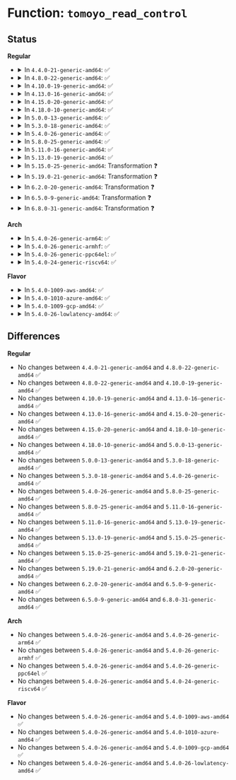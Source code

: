 # Function: <code>tomoyo_read_control</code>

## Status
<b>Regular</b>
<ul>
<li>
<details>
<summary>In <code>4.4.0-21-generic-amd64</code>: ✅</summary>

```c
ssize_t tomoyo_read_control(struct tomoyo_io_buffer * head, char * buffer, const int buffer_len)
```

```json
{
  "name": "tomoyo_read_control",
  "collision_type": "Unique Global",
  "inline_type": "No",
  "funcs": [
    {
      "addr": 18446744071582429616,
      "name": "tomoyo_read_control",
      "external": true,
      "loc": "security/tomoyo/common.c:2511",
      "file": "security/tomoyo/common.c",
      "inline": "seen, unknown",
      "caller_inline": [],
      "caller_func": [
        "security/tomoyo/securityfs_if.c:tomoyo_read"
      ]
    }
  ],
  "symbols": [
    {
      "addr": 18446744071582429616,
      "name": "tomoyo_read_control",
      "section": ".text",
      "bind": "STB_GLOBAL",
      "size": 383
    }
  ]
}
```
</details>
</li>
<li>
<details>
<summary>In <code>4.8.0-22-generic-amd64</code>: ✅</summary>

```c
ssize_t tomoyo_read_control(struct tomoyo_io_buffer * head, char * buffer, const int buffer_len)
```

```json
{
  "name": "tomoyo_read_control",
  "collision_type": "Unique Global",
  "inline_type": "No",
  "funcs": [
    {
      "addr": 18446744071582651344,
      "name": "tomoyo_read_control",
      "external": true,
      "loc": "security/tomoyo/common.c:2511",
      "file": "security/tomoyo/common.c",
      "inline": "seen, unknown",
      "caller_inline": [],
      "caller_func": [
        "security/tomoyo/securityfs_if.c:tomoyo_read"
      ]
    }
  ],
  "symbols": [
    {
      "addr": 18446744071582651344,
      "name": "tomoyo_read_control",
      "section": ".text",
      "bind": "STB_GLOBAL",
      "size": 383
    }
  ]
}
```
</details>
</li>
<li>
<details>
<summary>In <code>4.10.0-19-generic-amd64</code>: ✅</summary>

```c
ssize_t tomoyo_read_control(struct tomoyo_io_buffer * head, char * buffer, const int buffer_len)
```

```json
{
  "name": "tomoyo_read_control",
  "collision_type": "Unique Global",
  "inline_type": "No",
  "funcs": [
    {
      "addr": 18446744071582744400,
      "name": "tomoyo_read_control",
      "external": true,
      "loc": "security/tomoyo/common.c:2511",
      "file": "security/tomoyo/common.c",
      "inline": "seen, unknown",
      "caller_inline": [],
      "caller_func": [
        "security/tomoyo/securityfs_if.c:tomoyo_read"
      ]
    }
  ],
  "symbols": [
    {
      "addr": 18446744071582744400,
      "name": "tomoyo_read_control",
      "section": ".text",
      "bind": "STB_GLOBAL",
      "size": 383
    }
  ]
}
```
</details>
</li>
<li>
<details>
<summary>In <code>4.13.0-16-generic-amd64</code>: ✅</summary>

```c
ssize_t tomoyo_read_control(struct tomoyo_io_buffer * head, char * buffer, const int buffer_len)
```

```json
{
  "name": "tomoyo_read_control",
  "collision_type": "Unique Global",
  "inline_type": "No",
  "funcs": [
    {
      "addr": 18446744071582836736,
      "name": "tomoyo_read_control",
      "external": true,
      "loc": "security/tomoyo/common.c:2511",
      "file": "security/tomoyo/common.c",
      "inline": "seen, unknown",
      "caller_inline": [],
      "caller_func": [
        "security/tomoyo/securityfs_if.c:tomoyo_read"
      ]
    }
  ],
  "symbols": [
    {
      "addr": 18446744071582836736,
      "name": "tomoyo_read_control",
      "section": ".text",
      "bind": "STB_GLOBAL",
      "size": 382
    }
  ]
}
```
</details>
</li>
<li>
<details>
<summary>In <code>4.15.0-20-generic-amd64</code>: ✅</summary>

```c
ssize_t tomoyo_read_control(struct tomoyo_io_buffer * head, char * buffer, const int buffer_len)
```

```json
{
  "name": "tomoyo_read_control",
  "collision_type": "Unique Global",
  "inline_type": "No",
  "funcs": [
    {
      "addr": 18446744071582993568,
      "name": "tomoyo_read_control",
      "external": true,
      "loc": "security/tomoyo/common.c:2512",
      "file": "security/tomoyo/common.c",
      "inline": "seen, unknown",
      "caller_inline": [],
      "caller_func": [
        "security/tomoyo/securityfs_if.c:tomoyo_read"
      ]
    }
  ],
  "symbols": [
    {
      "addr": 18446744071582993568,
      "name": "tomoyo_read_control",
      "section": ".text",
      "bind": "STB_GLOBAL",
      "size": 392
    }
  ]
}
```
</details>
</li>
<li>
<details>
<summary>In <code>4.18.0-10-generic-amd64</code>: ✅</summary>

```c
ssize_t tomoyo_read_control(struct tomoyo_io_buffer * head, char * buffer, const int buffer_len)
```

```json
{
  "name": "tomoyo_read_control",
  "collision_type": "Unique Global",
  "inline_type": "No",
  "funcs": [
    {
      "addr": 18446744071583194128,
      "name": "tomoyo_read_control",
      "external": true,
      "loc": "security/tomoyo/common.c:2512",
      "file": "security/tomoyo/common.c",
      "inline": "seen, unknown",
      "caller_inline": [],
      "caller_func": [
        "security/tomoyo/securityfs_if.c:tomoyo_read"
      ]
    }
  ],
  "symbols": [
    {
      "addr": 18446744071583194128,
      "name": "tomoyo_read_control",
      "section": ".text",
      "bind": "STB_GLOBAL",
      "size": 385
    }
  ]
}
```
</details>
</li>
<li>
<details>
<summary>In <code>5.0.0-13-generic-amd64</code>: ✅</summary>

```c
ssize_t tomoyo_read_control(struct tomoyo_io_buffer * head, char * buffer, const int buffer_len)
```

```json
{
  "name": "tomoyo_read_control",
  "collision_type": "Unique Global",
  "inline_type": "No",
  "funcs": [
    {
      "addr": 18446744071583310592,
      "name": "tomoyo_read_control",
      "external": true,
      "loc": "security/tomoyo/common.c:2513",
      "file": "security/tomoyo/common.c",
      "inline": "seen, unknown",
      "caller_inline": [],
      "caller_func": [
        "security/tomoyo/securityfs_if.c:tomoyo_read"
      ]
    }
  ],
  "symbols": [
    {
      "addr": 18446744071583310592,
      "name": "tomoyo_read_control",
      "section": ".text",
      "bind": "STB_GLOBAL",
      "size": 385
    }
  ]
}
```
</details>
</li>
<li>
<details>
<summary>In <code>5.3.0-18-generic-amd64</code>: ✅</summary>

```c
ssize_t tomoyo_read_control(struct tomoyo_io_buffer * head, char * buffer, const int buffer_len)
```

```json
{
  "name": "tomoyo_read_control",
  "collision_type": "Unique Global",
  "inline_type": "No",
  "funcs": [
    {
      "addr": 18446744071583497904,
      "name": "tomoyo_read_control",
      "external": true,
      "loc": "security/tomoyo/common.c:2583",
      "file": "security/tomoyo/common.c",
      "inline": "seen, unknown",
      "caller_inline": [],
      "caller_func": [
        "security/tomoyo/securityfs_if.c:tomoyo_read"
      ]
    }
  ],
  "symbols": [
    {
      "addr": 18446744071583497904,
      "name": "tomoyo_read_control",
      "section": ".text",
      "bind": "STB_GLOBAL",
      "size": 404
    }
  ]
}
```
</details>
</li>
<li>
<details>
<summary>In <code>5.4.0-26-generic-amd64</code>: ✅</summary>

```c
ssize_t tomoyo_read_control(struct tomoyo_io_buffer * head, char * buffer, const int buffer_len)
```

```json
{
  "name": "tomoyo_read_control",
  "collision_type": "Unique Global",
  "inline_type": "No",
  "funcs": [
    {
      "addr": 18446744071583603840,
      "name": "tomoyo_read_control",
      "external": true,
      "loc": "security/tomoyo/common.c:2582",
      "file": "security/tomoyo/common.c",
      "inline": "seen, unknown",
      "caller_inline": [],
      "caller_func": [
        "security/tomoyo/securityfs_if.c:tomoyo_read"
      ]
    }
  ],
  "symbols": [
    {
      "addr": 18446744071583603840,
      "name": "tomoyo_read_control",
      "section": ".text",
      "bind": "STB_GLOBAL",
      "size": 404
    }
  ]
}
```
</details>
</li>
<li>
<details>
<summary>In <code>5.8.0-25-generic-amd64</code>: ✅</summary>

```c
ssize_t tomoyo_read_control(struct tomoyo_io_buffer * head, char * buffer, const int buffer_len)
```

```json
{
  "name": "tomoyo_read_control",
  "collision_type": "Unique Global",
  "inline_type": "No",
  "funcs": [
    {
      "addr": 18446744071583961472,
      "name": "tomoyo_read_control",
      "external": true,
      "loc": "security/tomoyo/common.c:2582",
      "file": "security/tomoyo/common.c",
      "inline": "seen, unknown",
      "caller_inline": [],
      "caller_func": [
        "security/tomoyo/securityfs_if.c:tomoyo_read"
      ]
    }
  ],
  "symbols": [
    {
      "addr": 18446744071583961472,
      "name": "tomoyo_read_control",
      "section": ".text",
      "bind": "STB_GLOBAL",
      "size": 410
    }
  ]
}
```
</details>
</li>
<li>
<details>
<summary>In <code>5.11.0-16-generic-amd64</code>: ✅</summary>

```c
ssize_t tomoyo_read_control(struct tomoyo_io_buffer * head, char * buffer, const int buffer_len)
```

```json
{
  "name": "tomoyo_read_control",
  "collision_type": "Unique Global",
  "inline_type": "No",
  "funcs": [
    {
      "addr": 18446744071584081328,
      "name": "tomoyo_read_control",
      "external": true,
      "loc": "security/tomoyo/common.c:2582",
      "file": "security/tomoyo/common.c",
      "inline": "seen, unknown",
      "caller_inline": [],
      "caller_func": [
        "security/tomoyo/securityfs_if.c:tomoyo_read"
      ]
    }
  ],
  "symbols": [
    {
      "addr": 18446744071584081328,
      "name": "tomoyo_read_control",
      "section": ".text",
      "bind": "STB_GLOBAL",
      "size": 410
    }
  ]
}
```
</details>
</li>
<li>
<details>
<summary>In <code>5.13.0-19-generic-amd64</code>: ✅</summary>

```c
ssize_t tomoyo_read_control(struct tomoyo_io_buffer * head, char * buffer, const int buffer_len)
```

```json
{
  "name": "tomoyo_read_control",
  "collision_type": "Unique Global",
  "inline_type": "No",
  "funcs": [
    {
      "addr": 18446744071584108912,
      "name": "tomoyo_read_control",
      "external": true,
      "loc": "security/tomoyo/common.c:2582",
      "file": "security/tomoyo/common.c",
      "inline": "seen, unknown",
      "caller_inline": [],
      "caller_func": [
        "security/tomoyo/securityfs_if.c:tomoyo_read"
      ]
    }
  ],
  "symbols": [
    {
      "addr": 18446744071584108912,
      "name": "tomoyo_read_control",
      "section": ".text",
      "bind": "STB_GLOBAL",
      "size": 410
    }
  ]
}
```
</details>
</li>
<li>
<details>
<summary>In <code>5.15.0-25-generic-amd64</code>: Transformation ❓</summary>

```c
ssize_t tomoyo_read_control(struct tomoyo_io_buffer * head, char * buffer, const int buffer_len)
```

```json
{
  "name": "tomoyo_read_control",
  "collision_type": "Unique Global",
  "inline_type": "No",
  "funcs": [
    {
      "addr": 0,
      "name": "tomoyo_read_control",
      "external": true,
      "loc": "security/tomoyo/common.c:2582",
      "file": "security/tomoyo/common.c",
      "inline": "seen, unknown",
      "caller_inline": [],
      "caller_func": [
        "security/tomoyo/securityfs_if.c:tomoyo_read"
      ]
    }
  ],
  "symbols": [
    {
      "addr": 18446744071592303200,
      "name": "tomoyo_read_control.cold",
      "section": ".text",
      "bind": "STB_LOCAL",
      "size": 62
    },
    {
      "addr": 18446744071584489584,
      "name": "tomoyo_read_control",
      "section": ".text",
      "bind": "STB_GLOBAL",
      "size": 432
    }
  ]
}
```
</details>
</li>
<li>
<details>
<summary>In <code>5.19.0-21-generic-amd64</code>: Transformation ❓</summary>

```c
ssize_t tomoyo_read_control(struct tomoyo_io_buffer * head, char * buffer, const int buffer_len)
```

```json
{
  "name": "tomoyo_read_control",
  "collision_type": "Unique Global",
  "inline_type": "No",
  "funcs": [
    {
      "addr": 0,
      "name": "tomoyo_read_control",
      "external": true,
      "loc": "security/tomoyo/common.c:2573",
      "file": "security/tomoyo/common.c",
      "inline": "seen, unknown",
      "caller_inline": [],
      "caller_func": [
        "security/tomoyo/securityfs_if.c:tomoyo_read"
      ]
    }
  ],
  "symbols": [
    {
      "addr": 18446744071594084459,
      "name": "tomoyo_read_control.cold",
      "section": ".text",
      "bind": "STB_LOCAL",
      "size": 62
    },
    {
      "addr": 18446744071585124624,
      "name": "tomoyo_read_control",
      "section": ".text",
      "bind": "STB_GLOBAL",
      "size": 453
    }
  ]
}
```
</details>
</li>
<li>
<details>
<summary>In <code>6.2.0-20-generic-amd64</code>: Transformation ❓</summary>

```c
ssize_t tomoyo_read_control(struct tomoyo_io_buffer * head, char * buffer, const int buffer_len)
```

```json
{
  "name": "tomoyo_read_control",
  "collision_type": "Unique Global",
  "inline_type": "No",
  "funcs": [
    {
      "addr": 0,
      "name": "tomoyo_read_control",
      "external": true,
      "loc": "security/tomoyo/common.c:2573",
      "file": "security/tomoyo/common.c",
      "inline": "seen, unknown",
      "caller_inline": [],
      "caller_func": [
        "security/tomoyo/securityfs_if.c:tomoyo_read"
      ]
    }
  ],
  "symbols": [
    {
      "addr": 18446744071596098554,
      "name": "tomoyo_read_control.cold",
      "section": ".text",
      "bind": "STB_LOCAL",
      "size": 62
    },
    {
      "addr": 18446744071585849040,
      "name": "tomoyo_read_control",
      "section": ".text",
      "bind": "STB_GLOBAL",
      "size": 453
    }
  ]
}
```
</details>
</li>
<li>
<details>
<summary>In <code>6.5.0-9-generic-amd64</code>: Transformation ❓</summary>

```c
ssize_t tomoyo_read_control(struct tomoyo_io_buffer * head, char * buffer, const int buffer_len)
```

```json
{
  "name": "tomoyo_read_control",
  "collision_type": "Unique Global",
  "inline_type": "No",
  "funcs": [
    {
      "addr": 0,
      "name": "tomoyo_read_control",
      "external": true,
      "loc": "security/tomoyo/common.c:2573",
      "file": "security/tomoyo/common.c",
      "inline": "seen, unknown",
      "caller_inline": [],
      "caller_func": [
        "security/tomoyo/securityfs_if.c:tomoyo_read"
      ]
    }
  ],
  "symbols": [
    {
      "addr": 18446744071596621699,
      "name": "tomoyo_read_control.cold",
      "section": ".text",
      "bind": "STB_LOCAL",
      "size": 62
    },
    {
      "addr": 18446744071586081008,
      "name": "tomoyo_read_control",
      "section": ".text",
      "bind": "STB_GLOBAL",
      "size": 453
    }
  ]
}
```
</details>
</li>
<li>
<details>
<summary>In <code>6.8.0-31-generic-amd64</code>: Transformation ❓</summary>

```c
ssize_t tomoyo_read_control(struct tomoyo_io_buffer * head, char * buffer, const int buffer_len)
```

```json
{
  "name": "tomoyo_read_control",
  "collision_type": "Unique Global",
  "inline_type": "No",
  "funcs": [
    {
      "addr": 0,
      "name": "tomoyo_read_control",
      "external": true,
      "loc": "security/tomoyo/common.c:2574",
      "file": "security/tomoyo/common.c",
      "inline": "seen, unknown",
      "caller_inline": [],
      "caller_func": [
        "security/tomoyo/securityfs_if.c:tomoyo_read"
      ]
    }
  ],
  "symbols": [
    {
      "addr": 18446744071597528008,
      "name": "tomoyo_read_control.cold",
      "section": ".text",
      "bind": "STB_LOCAL",
      "size": 62
    },
    {
      "addr": 18446744071586330112,
      "name": "tomoyo_read_control",
      "section": ".text",
      "bind": "STB_GLOBAL",
      "size": 453
    }
  ]
}
```
</details>
</li>
</ul>
<b>Arch</b>
<ul>
<li>
<details>
<summary>In <code>5.4.0-26-generic-arm64</code>: ✅</summary>

```c
ssize_t tomoyo_read_control(struct tomoyo_io_buffer * head, char * buffer, const int buffer_len)
```

```json
{
  "name": "tomoyo_read_control",
  "collision_type": "Unique Global",
  "inline_type": "No",
  "funcs": [
    {
      "addr": 18446603336495386496,
      "name": "tomoyo_read_control",
      "external": true,
      "loc": "security/tomoyo/common.c:2582",
      "file": "security/tomoyo/common.c",
      "inline": "seen, unknown",
      "caller_inline": [],
      "caller_func": [
        "security/tomoyo/securityfs_if.c:tomoyo_read"
      ]
    }
  ],
  "symbols": [
    {
      "addr": 18446603336495386496,
      "name": "tomoyo_read_control",
      "section": ".text",
      "bind": "STB_GLOBAL",
      "size": 392
    }
  ]
}
```
</details>
</li>
<li>
<details>
<summary>In <code>5.4.0-26-generic-armhf</code>: ✅</summary>

```c
ssize_t tomoyo_read_control(struct tomoyo_io_buffer * head, char * buffer, const int buffer_len)
```

```json
{
  "name": "tomoyo_read_control",
  "collision_type": "Unique Global",
  "inline_type": "No",
  "funcs": [
    {
      "addr": 3228759520,
      "name": "tomoyo_read_control",
      "external": true,
      "loc": "security/tomoyo/common.c:2582",
      "file": "security/tomoyo/common.c",
      "inline": "seen, unknown",
      "caller_inline": [],
      "caller_func": [
        "security/tomoyo/securityfs_if.c:tomoyo_read"
      ]
    }
  ],
  "symbols": [
    {
      "addr": 3228759520,
      "name": "tomoyo_read_control",
      "section": ".text",
      "bind": "STB_GLOBAL",
      "size": 408
    }
  ]
}
```
</details>
</li>
<li>
<details>
<summary>In <code>5.4.0-26-generic-ppc64el</code>: ✅</summary>

```c
ssize_t tomoyo_read_control(struct tomoyo_io_buffer * head, char * buffer, const int buffer_len)
```

```json
{
  "name": "tomoyo_read_control",
  "collision_type": "Unique Global",
  "inline_type": "No",
  "funcs": [
    {
      "addr": 13835058055289406848,
      "name": "tomoyo_read_control",
      "external": true,
      "loc": "security/tomoyo/common.c:2582",
      "file": "security/tomoyo/common.c",
      "inline": "seen, unknown",
      "caller_inline": [],
      "caller_func": [
        "security/tomoyo/securityfs_if.c:tomoyo_read"
      ]
    }
  ],
  "symbols": [
    {
      "addr": 13835058055289406848,
      "name": "tomoyo_read_control",
      "section": ".text",
      "bind": "STB_GLOBAL",
      "size": 520
    }
  ]
}
```
</details>
</li>
<li>
<details>
<summary>In <code>5.4.0-24-generic-riscv64</code>: ✅</summary>

```c
ssize_t tomoyo_read_control(struct tomoyo_io_buffer * head, char * buffer, const int buffer_len)
```

```json
{
  "name": "tomoyo_read_control",
  "collision_type": "Unique Global",
  "inline_type": "No",
  "funcs": [
    {
      "addr": 18446743936274589054,
      "name": "tomoyo_read_control",
      "external": true,
      "loc": "security/tomoyo/common.c:2582",
      "file": "security/tomoyo/common.c",
      "inline": "seen, unknown",
      "caller_inline": [],
      "caller_func": [
        "security/tomoyo/securityfs_if.c:tomoyo_read"
      ]
    }
  ],
  "symbols": [
    {
      "addr": 18446743936274589054,
      "name": "tomoyo_read_control",
      "section": ".text",
      "bind": "STB_GLOBAL",
      "size": 344
    }
  ]
}
```
</details>
</li>
</ul>
<b>Flavor</b>
<ul>
<li>
<details>
<summary>In <code>5.4.0-1009-aws-amd64</code>: ✅</summary>

```c
ssize_t tomoyo_read_control(struct tomoyo_io_buffer * head, char * buffer, const int buffer_len)
```

```json
{
  "name": "tomoyo_read_control",
  "collision_type": "Unique Global",
  "inline_type": "No",
  "funcs": [
    {
      "addr": 18446744071583572576,
      "name": "tomoyo_read_control",
      "external": true,
      "loc": "security/tomoyo/common.c:2582",
      "file": "security/tomoyo/common.c",
      "inline": "seen, unknown",
      "caller_inline": [],
      "caller_func": [
        "security/tomoyo/securityfs_if.c:tomoyo_read"
      ]
    }
  ],
  "symbols": [
    {
      "addr": 18446744071583572576,
      "name": "tomoyo_read_control",
      "section": ".text",
      "bind": "STB_GLOBAL",
      "size": 404
    }
  ]
}
```
</details>
</li>
<li>
<details>
<summary>In <code>5.4.0-1010-azure-amd64</code>: ✅</summary>

```c
ssize_t tomoyo_read_control(struct tomoyo_io_buffer * head, char * buffer, const int buffer_len)
```

```json
{
  "name": "tomoyo_read_control",
  "collision_type": "Unique Global",
  "inline_type": "No",
  "funcs": [
    {
      "addr": 18446744071583509632,
      "name": "tomoyo_read_control",
      "external": true,
      "loc": "security/tomoyo/common.c:2582",
      "file": "security/tomoyo/common.c",
      "inline": "seen, unknown",
      "caller_inline": [],
      "caller_func": [
        "security/tomoyo/securityfs_if.c:tomoyo_read"
      ]
    }
  ],
  "symbols": [
    {
      "addr": 18446744071583509632,
      "name": "tomoyo_read_control",
      "section": ".text",
      "bind": "STB_GLOBAL",
      "size": 404
    }
  ]
}
```
</details>
</li>
<li>
<details>
<summary>In <code>5.4.0-1009-gcp-amd64</code>: ✅</summary>

```c
ssize_t tomoyo_read_control(struct tomoyo_io_buffer * head, char * buffer, const int buffer_len)
```

```json
{
  "name": "tomoyo_read_control",
  "collision_type": "Unique Global",
  "inline_type": "No",
  "funcs": [
    {
      "addr": 18446744071583556352,
      "name": "tomoyo_read_control",
      "external": true,
      "loc": "security/tomoyo/common.c:2582",
      "file": "security/tomoyo/common.c",
      "inline": "seen, unknown",
      "caller_inline": [],
      "caller_func": [
        "security/tomoyo/securityfs_if.c:tomoyo_read"
      ]
    }
  ],
  "symbols": [
    {
      "addr": 18446744071583556352,
      "name": "tomoyo_read_control",
      "section": ".text",
      "bind": "STB_GLOBAL",
      "size": 404
    }
  ]
}
```
</details>
</li>
<li>
<details>
<summary>In <code>5.4.0-26-lowlatency-amd64</code>: ✅</summary>

```c
ssize_t tomoyo_read_control(struct tomoyo_io_buffer * head, char * buffer, const int buffer_len)
```

```json
{
  "name": "tomoyo_read_control",
  "collision_type": "Unique Global",
  "inline_type": "No",
  "funcs": [
    {
      "addr": 18446744071583653392,
      "name": "tomoyo_read_control",
      "external": true,
      "loc": "security/tomoyo/common.c:2582",
      "file": "security/tomoyo/common.c",
      "inline": "seen, unknown",
      "caller_inline": [],
      "caller_func": [
        "security/tomoyo/securityfs_if.c:tomoyo_read"
      ]
    }
  ],
  "symbols": [
    {
      "addr": 18446744071583653392,
      "name": "tomoyo_read_control",
      "section": ".text",
      "bind": "STB_GLOBAL",
      "size": 404
    }
  ]
}
```
</details>
</li>
</ul>

## Differences
<b>Regular</b>
<ul>
<li>
No changes between <code>4.4.0-21-generic-amd64</code> and <code>4.8.0-22-generic-amd64</code> ✅
</li>
<li>
No changes between <code>4.8.0-22-generic-amd64</code> and <code>4.10.0-19-generic-amd64</code> ✅
</li>
<li>
No changes between <code>4.10.0-19-generic-amd64</code> and <code>4.13.0-16-generic-amd64</code> ✅
</li>
<li>
No changes between <code>4.13.0-16-generic-amd64</code> and <code>4.15.0-20-generic-amd64</code> ✅
</li>
<li>
No changes between <code>4.15.0-20-generic-amd64</code> and <code>4.18.0-10-generic-amd64</code> ✅
</li>
<li>
No changes between <code>4.18.0-10-generic-amd64</code> and <code>5.0.0-13-generic-amd64</code> ✅
</li>
<li>
No changes between <code>5.0.0-13-generic-amd64</code> and <code>5.3.0-18-generic-amd64</code> ✅
</li>
<li>
No changes between <code>5.3.0-18-generic-amd64</code> and <code>5.4.0-26-generic-amd64</code> ✅
</li>
<li>
No changes between <code>5.4.0-26-generic-amd64</code> and <code>5.8.0-25-generic-amd64</code> ✅
</li>
<li>
No changes between <code>5.8.0-25-generic-amd64</code> and <code>5.11.0-16-generic-amd64</code> ✅
</li>
<li>
No changes between <code>5.11.0-16-generic-amd64</code> and <code>5.13.0-19-generic-amd64</code> ✅
</li>
<li>
No changes between <code>5.13.0-19-generic-amd64</code> and <code>5.15.0-25-generic-amd64</code> ✅
</li>
<li>
No changes between <code>5.15.0-25-generic-amd64</code> and <code>5.19.0-21-generic-amd64</code> ✅
</li>
<li>
No changes between <code>5.19.0-21-generic-amd64</code> and <code>6.2.0-20-generic-amd64</code> ✅
</li>
<li>
No changes between <code>6.2.0-20-generic-amd64</code> and <code>6.5.0-9-generic-amd64</code> ✅
</li>
<li>
No changes between <code>6.5.0-9-generic-amd64</code> and <code>6.8.0-31-generic-amd64</code> ✅
</li>
</ul>
<b>Arch</b>
<ul>
<li>
No changes between <code>5.4.0-26-generic-amd64</code> and <code>5.4.0-26-generic-arm64</code> ✅
</li>
<li>
No changes between <code>5.4.0-26-generic-amd64</code> and <code>5.4.0-26-generic-armhf</code> ✅
</li>
<li>
No changes between <code>5.4.0-26-generic-amd64</code> and <code>5.4.0-26-generic-ppc64el</code> ✅
</li>
<li>
No changes between <code>5.4.0-26-generic-amd64</code> and <code>5.4.0-24-generic-riscv64</code> ✅
</li>
</ul>
<b>Flavor</b>
<ul>
<li>
No changes between <code>5.4.0-26-generic-amd64</code> and <code>5.4.0-1009-aws-amd64</code> ✅
</li>
<li>
No changes between <code>5.4.0-26-generic-amd64</code> and <code>5.4.0-1010-azure-amd64</code> ✅
</li>
<li>
No changes between <code>5.4.0-26-generic-amd64</code> and <code>5.4.0-1009-gcp-amd64</code> ✅
</li>
<li>
No changes between <code>5.4.0-26-generic-amd64</code> and <code>5.4.0-26-lowlatency-amd64</code> ✅
</li>
</ul>
